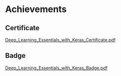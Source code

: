 

# Achievements
## Certificate
[Deep_Learning_Essentials_with_Keras_Certificate.pdf](https://prod-files-secure.s3.us-west-2.amazonaws.com/03e82b26-cccb-4906-bb56-adabcbdc0655/f5cf1405-8a02-49a4-beb6-3d50b033ba6e/Deep_Learning_Essentials_with_Keras_Certificate.pdf?X-Amz-Algorithm=AWS4-HMAC-SHA256&X-Amz-Content-Sha256=UNSIGNED-PAYLOAD&X-Amz-Credential=ASIAZI2LB466QU2ALHA5%2F20250202%2Fus-west-2%2Fs3%2Faws4_request&X-Amz-Date=20250202T181844Z&X-Amz-Expires=3600&X-Amz-Security-Token=IQoJb3JpZ2luX2VjEOr%2F%2F%2F%2F%2F%2F%2F%2F%2F%2FwEaCXVzLXdlc3QtMiJHMEUCIQDqTK82p6gbWyDPaopYIxJLagzPmIHiO%2F7Zgh%2F6dyWQlgIgSSxUqWcRgECzJ9HPgSJe5TEj%2BLsnjB5%2FASwcjSyqAsoqiAQI8%2F%2F%2F%2F%2F%2F%2F%2F%2F%2F%2FARAAGgw2Mzc0MjMxODM4MDUiDC0ipRMxJmVccmcCFircA0RxOhpE%2FsgFvZPZGCYm%2BZh80qoUf6sFlbV8TU7Eu%2FpznzhrO1SWAlfG7D4aakc1ss9S0KCNCc8ho9wfY2whjjqMmvD9qmB5pOZ3P4BPjFwu7UDscl65IH1Y7tTEif6P5UOf9B6e1QPmrShwnaJF%2F50JV2VohJ6eODSeMxKj%2F5lLFbkWH3hxFLgUSUMsvWG5PVerzlU2T5Vk3hThZr4zyFYeiddo8ZErsUQPlocWnQo2Vsq8uys0nk8cfPHBaEp8wLoXRRJKBmxN56%2Bhk8q1zCCPWvXnJ775ctJ7MRz3zwjoTGSaj1GXUpmPhMyF1SMRFmbhqUeag39BX6VluFQq5I8nCxWAqr4eZs1R4SlJ%2FlBrApUdWI6lmjW1couM%2Bh7Y2spCXUudh9piiyoDxDuRj4xRnMDuo7AivkoaXTQoZEcBh%2BVcaGD8EKrq795MRcnjF1hu1%2FIdvgZPy5ZhWciPteISMARsqbQ%2FhjqX7GSiJfOP0GrQIwOFnkU%2BeMT3H8hSRynu2f1OM9H7u%2F3Y252ff3Yk4dpU6K7E8OkV2KkN6lhNPES3lhWJbxzp%2Bw%2FItRY%2FyDAbrIbO66i6H%2FMg3a8IzujfE9quY4uSGssgj9Ox%2BPvr1hxIqUMRMjZZu7WnMKvc%2FrwGOqUBzdKYM9ga0VSZTvHAXmc5DD7MkbBBmwNXmFzQseY80Ta9uJwtQehWivLnkrwXhnTpb6YBSipbNOd59bryABqv%2FhoMP5mO3%2BqPVC5RVa5dBqW0bfs2hG%2FojO50Yl1YVO%2BLHoM5P%2BsIb9c2yIzLqZrFBT47WyZJPENGl5WJbz7aov5DnIxLN4o4ZIiuDLQFyMma%2BZMhjwuNuHqPmTx%2FbHmk23p5N69n&X-Amz-Signature=193cfb336f8fdcad58dc98c90331bb11bdd28ed1b15e9008beeaade1064b4c07&X-Amz-SignedHeaders=host&x-id=GetObject)
## Badge
[Deep_Learning_Essentials_with_Keras_Badge.pdf](https://prod-files-secure.s3.us-west-2.amazonaws.com/03e82b26-cccb-4906-bb56-adabcbdc0655/5c209097-6d96-477f-a031-edc11aa6225f/Deep_Learning_Essentials_with_Keras_Badge.pdf?X-Amz-Algorithm=AWS4-HMAC-SHA256&X-Amz-Content-Sha256=UNSIGNED-PAYLOAD&X-Amz-Credential=ASIAZI2LB466QU2ALHA5%2F20250202%2Fus-west-2%2Fs3%2Faws4_request&X-Amz-Date=20250202T181844Z&X-Amz-Expires=3600&X-Amz-Security-Token=IQoJb3JpZ2luX2VjEOr%2F%2F%2F%2F%2F%2F%2F%2F%2F%2FwEaCXVzLXdlc3QtMiJHMEUCIQDqTK82p6gbWyDPaopYIxJLagzPmIHiO%2F7Zgh%2F6dyWQlgIgSSxUqWcRgECzJ9HPgSJe5TEj%2BLsnjB5%2FASwcjSyqAsoqiAQI8%2F%2F%2F%2F%2F%2F%2F%2F%2F%2F%2FARAAGgw2Mzc0MjMxODM4MDUiDC0ipRMxJmVccmcCFircA0RxOhpE%2FsgFvZPZGCYm%2BZh80qoUf6sFlbV8TU7Eu%2FpznzhrO1SWAlfG7D4aakc1ss9S0KCNCc8ho9wfY2whjjqMmvD9qmB5pOZ3P4BPjFwu7UDscl65IH1Y7tTEif6P5UOf9B6e1QPmrShwnaJF%2F50JV2VohJ6eODSeMxKj%2F5lLFbkWH3hxFLgUSUMsvWG5PVerzlU2T5Vk3hThZr4zyFYeiddo8ZErsUQPlocWnQo2Vsq8uys0nk8cfPHBaEp8wLoXRRJKBmxN56%2Bhk8q1zCCPWvXnJ775ctJ7MRz3zwjoTGSaj1GXUpmPhMyF1SMRFmbhqUeag39BX6VluFQq5I8nCxWAqr4eZs1R4SlJ%2FlBrApUdWI6lmjW1couM%2Bh7Y2spCXUudh9piiyoDxDuRj4xRnMDuo7AivkoaXTQoZEcBh%2BVcaGD8EKrq795MRcnjF1hu1%2FIdvgZPy5ZhWciPteISMARsqbQ%2FhjqX7GSiJfOP0GrQIwOFnkU%2BeMT3H8hSRynu2f1OM9H7u%2F3Y252ff3Yk4dpU6K7E8OkV2KkN6lhNPES3lhWJbxzp%2Bw%2FItRY%2FyDAbrIbO66i6H%2FMg3a8IzujfE9quY4uSGssgj9Ox%2BPvr1hxIqUMRMjZZu7WnMKvc%2FrwGOqUBzdKYM9ga0VSZTvHAXmc5DD7MkbBBmwNXmFzQseY80Ta9uJwtQehWivLnkrwXhnTpb6YBSipbNOd59bryABqv%2FhoMP5mO3%2BqPVC5RVa5dBqW0bfs2hG%2FojO50Yl1YVO%2BLHoM5P%2BsIb9c2yIzLqZrFBT47WyZJPENGl5WJbz7aov5DnIxLN4o4ZIiuDLQFyMma%2BZMhjwuNuHqPmTx%2FbHmk23p5N69n&X-Amz-Signature=48fb293a5be4adf38d0c0fcb28964f5a4599aae38e0c900424ec11f2a4742be7&X-Amz-SignedHeaders=host&x-id=GetObject)

